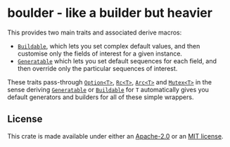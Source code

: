 # boulder - like a builder but heavier

This provides two main traits and associated derive macros:
- [`Buildable`](https://docs.rs/boulder/latest/boulder/trait.Buildable.html),
  which lets you set complex default values, and then customise only
  the fields of interest for a given instance.
- [`Generatable`](https://docs.rs/boulder/latest/boulder/trait.Generatable.html)
  which lets you set default sequences for each field, and then
  override only the particular sequences of interest.

These traits pass-through
[`Option<T>`](https://doc.rust-lang.org/std/option/enum.Option.html),
[`Rc<T>`](https://doc.rust-lang.org/std/rc/struct.Rc.html),
[`Arc<T>`](https://doc.rust-lang.org/std/sync/struct.Arc.html) and
[`Mutex<T>`](https://doc.rust-lang.org/std/sync/struct.Mutex.html) in
the sense deriving
[`Generatable`](https://docs.rs/boulder/latest/boulder/trait.Generatable.html)
or
[`Buildable`](https://docs.rs/boulder/latest/boulder/trait.Buildable.html)
for `T` automatically gives you default generators and builders for
all of these simple wrappers.

## License

This crate is made available under either an
[Apache-2.0](https://opensource.org/licenses/Apache-2.0) or an [MIT
license](https://opensource.org/licenses/MIT).
